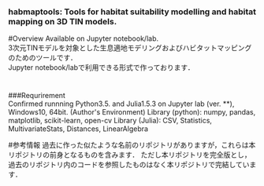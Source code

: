 ### habmaptools: Tools for habitat suitability modelling and habitat mapping on 3D TIN models.  

#Overview 
Available on Jupyter notebook/lab.  
3次元TINモデルを対象とした生息適地モデリングおよびハビタットマッピングのためのツールです．  
Jupyter notebook/labで利用できる形式で作っております．

#

###Requrirement  
Confirmed runnning Python3.5. and Julia1.5.3 on Jupyter lab (ver. **), Windows10, 64bit. (Author's Environment) 
Library (python): numpy, pandas, matplotlib, scikit-learn, open-cv 
Library (Julia): CSV, Statistics, MultivariateStats, Distances, LinearAlgebra

#参考情報
過去に作った似たような名前のリポジトリがありますが，これらは本リポジトリの前身となるものを含みます．
ただし本リポジトリを完全版とし，過去のリポジトリ内のコードを参照したものはなく本リポジトリで完結しています．
